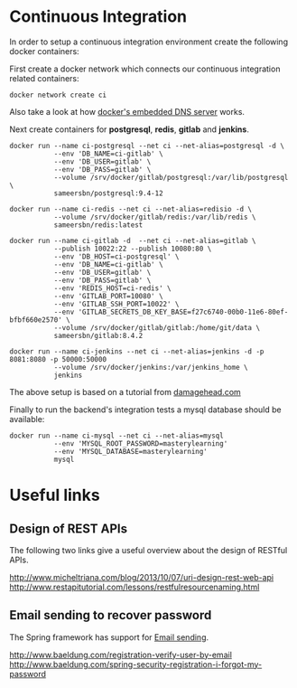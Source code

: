 # Continuous Integration

In order to setup a continuous integration environment create the following
docker containers:

First create a docker network which connects our continuous
integration related containers:

    docker network create ci

Also take a look at how [docker's embedded DNS server](https://docs.docker.com/engine/userguide/networking/configure-dns/) works.

Next create containers for **postgresql**, **redis**, **gitlab**
and **jenkins**.

    docker run --name ci-postgresql --net ci --net-alias=postgresql -d \
               --env 'DB_NAME=ci-gitlab' \
               --env 'DB_USER=gitlab' \
               --env 'DB_PASS=gitlab' \
               --volume /srv/docker/gitlab/postgresql:/var/lib/postgresql \
               sameersbn/postgresql:9.4-12

    docker run --name ci-redis --net ci --net-alias=redisio -d \
               --volume /srv/docker/gitlab/redis:/var/lib/redis \
               sameersbn/redis:latest

    docker run --name ci-gitlab -d  --net ci --net-alias=gitlab \
               --publish 10022:22 --publish 10080:80 \
               --env 'DB_HOST=ci-postgresql' \
               --env 'DB_NAME=ci-gitlab' \
               --env 'DB_USER=gitlab' \
               --env 'DB_PASS=gitlab' \
               --env 'REDIS_HOST=ci-redis' \
               --env 'GITLAB_PORT=10080' \
               --env 'GITLAB_SSH_PORT=10022' \
               --env 'GITLAB_SECRETS_DB_KEY_BASE=f27c6740-00b0-11e6-80ef-bfbf660e2570' \
               --volume /srv/docker/gitlab/gitlab:/home/git/data \
               sameersbn/gitlab:8.4.2

    docker run --name ci-jenkins --net ci --net-alias=jenkins -d -p 8081:8080 -p 50000:50000
               --volume /srv/docker/jenkins:/var/jenkins_home \
               jenkins

The above setup is based on a tutorial from [damagehead.com](https://www.damagehead.com/docker-gitlab/?PageSpeed=noscript)

Finally to run the backend's integration tests a mysql database should
be available:

    docker run --name ci-mysql --net ci --net-alias=mysql
               --env 'MYSQL_ROOT_PASSWORD=masterylearning'
               --env 'MYSQL_DATABASE=masterylearning'
               mysql

# Useful links

## Design of REST APIs

The following two links give a useful overview about the
design of RESTful APIs.

http://www.micheltriana.com/blog/2013/10/07/uri-design-rest-web-api
http://www.restapitutorial.com/lessons/restfulresourcenaming.html

## Email sending to recover password

The Spring framework has support for [Email sending][1].

http://www.baeldung.com/registration-verify-user-by-email
http://www.baeldung.com/spring-security-registration-i-forgot-my-password

[1]: http://docs.spring.io/spring/docs/4.2.5.RELEASE/spring-framework-reference/htmlsingle/#mail
